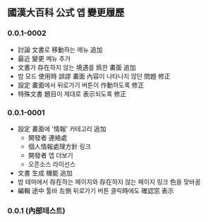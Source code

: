 ## 國漢大百科 公式 앱 變更履歷
### 0.0.1-0002
* 討論 文書로 移動하는 메뉴 追加
* 最近 變更 메뉴 추가
* 文書가 存在하지 않는 境遇를 爲한 畵面 追加
* 밤 모드 使用時 誤謬 畵面 內容이 나타나지 않던 問題 修正
* 設定 畵面에서 뒤로가기 버튼이 作動하도록 修正
* 特殊文書 題目이 제대로 表示되도록 修正

### 0.0.1-0001
* 設定 畵面에 '情報' 카테고리 追加
  * 開發者 連絡處
  * 個人情報處理方針 링크
  * 開發者 앱 더보기
  * 오픈소스 라이선스
* 文書 生成 機能 追加
* 밤 테마에서 存在하는 페이지와 存在하지 않는 페이지 링크 色을 맞바꿈
* 編輯 途中 툴바 左側 뒤로가기 버튼 클릭時에도 確認窓 表示

### 0.0.1 (內部테스트)